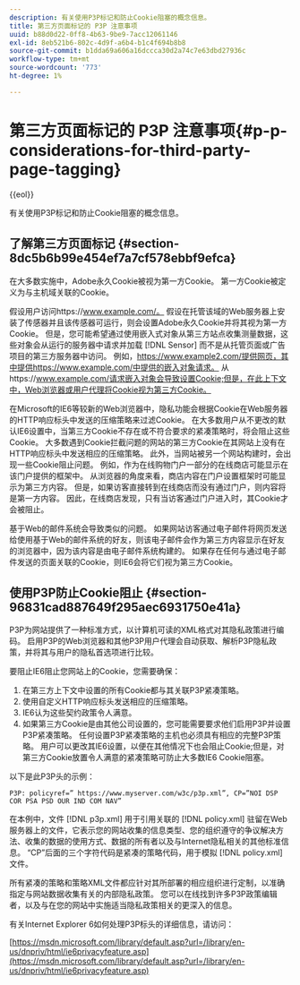 ```yaml
---
description: 有关使用P3P标记和防止Cookie阻塞的概念信息。
title: 第三方页面标记的 P3P 注意事项
uuid: b88d0d22-0ff8-4b63-9be9-7acc12061146
exl-id: 8eb521b6-802c-4d9f-a6b4-b1c4f694b8b8
source-git-commit: b1dda69a606a16dccca30d2a74c7e63dbd27936c
workflow-type: tm+mt
source-wordcount: '773'
ht-degree: 1%

---
```


# 第三方页面标记的 P3P 注意事项{#p-p-considerations-for-third-party-page-tagging}

{{eol}}

有关使用P3P标记和防止Cookie阻塞的概念信息。

## 了解第三方页面标记 {#section-8dc5b6b99e454ef7a7cf578ebbf9efca}

在大多数实施中，Adobe永久Cookie被视为第一方Cookie。 第一方Cookie被定义为与主机域关联的Cookie。

假设用户访问https://www.example.com/。 假设在托管该域的Web服务器上安装了传感器并且该传感器可运行，则会设置Adobe永久Cookie并将其视为第一方Cookie。 但是，您可能希望通过使用嵌入式对象从第三方站点收集测量数据，这些对象会从运行的服务器中请求并加载 [!DNL Sensor] 而不是从托管页面或广告项目的第三方服务器中访问。 例如，https://www.example2.com/提供网页，其中提供https://www.example.com/中提供的嵌入对象请求。 从https://www.example.com/请求嵌入对象会导致设置Cookie;但是，在此上下文中，Web浏览器或用户代理将Cookie视为第三方Cookie。

在Microsoft的IE6等较新的Web浏览器中，隐私功能会根据Cookie在Web服务器的HTTP响应标头中发送的压缩策略来过滤Cookie。 在大多数用户从不更改的默认IE6设置中，当第三方Cookie不存在或不符合要求的紧凑策略时，将会阻止这些Cookie。 大多数遇到Cookie拦截问题的网站的第三方Cookie在其网站上没有在HTTP响应标头中发送相应的压缩策略。 此外，当网站被另一个网站构建时，会出现一些Cookie阻止问题。 例如，作为在线购物门户一部分的在线商店可能显示在该门户提供的框架中。 从浏览器的角度来看，商店内容在门户设置框架时可能显示为第三方内容。 但是，如果访客直接转到在线商店而没有通过门户，则内容将是第一方内容。 因此，在线商店发现，只有当访客通过门户进入时，其Cookie才会被阻止。

基于Web的邮件系统会导致类似的问题。 如果网站访客通过电子邮件将网页发送给使用基于Web的邮件系统的好友，则该电子邮件会作为第三方内容显示在好友的浏览器中，因为该内容是由电子邮件系统构建的。 如果存在任何与通过电子邮件发送的页面关联的Cookie，则IE6会将它们视为第三方Cookie。

## 使用P3P防止Cookie阻止 {#section-96831cad887649f295aec6931750e41a}

P3P为网站提供了一种标准方式，以计算机可读的XML格式对其隐私政策进行编码。 启用P3P的Web浏览器和其他P3P用户代理会自动获取、解析P3P隐私政策，并将其与用户的隐私首选项进行比较。

要阻止IE6阻止您网站上的Cookie，您需要确保：

1. 在第三方上下文中设置的所有Cookie都与其关联P3P紧凑策略。
1. 使用自定义HTTP响应标头发送相应的压缩策略。
1. IE6认为这些契约政策令人满意。
1. 如果第三方Cookie是由其他公司设置的，您可能需要要求他们启用P3P并设置P3P紧凑策略。 任何设置P3P紧凑策略的主机也必须具有相应的完整P3P策略。 用户可以更改其IE6设置，以便在其他情况下也会阻止Cookie;但是，对第三方Cookie放置令人满意的紧凑策略可防止大多数IE6 Cookie阻塞。

以下是此P3P头的示例：

```
P3P: policyref=” https://www.myserver.com/w3c/p3p.xml”, CP=”NOI DSP COR PSA PSD OUR IND COM NAV”
```

在本例中，文件 [!DNL p3p.xml] 用于引用关联的 [!DNL policy.xml] 驻留在Web服务器上的文件，它表示您的网站收集的信息类型、您的组织遵守的争议解决方法、收集的数据的使用方式、数据的所有者以及与Internet隐私相关的其他标准信息。 “CP”后面的三个字符代码是紧凑的策略代码，用于模拟 [!DNL policy.xml] 文件。

所有紧凑的策略和策略XML文件都应针对其所部署的相应组织进行定制，以准确指定与网站数据收集有关的内部隐私政策。 您可以在线找到许多P3P政策编辑者，以及与在您的网站中实施适当隐私政策相关的更深入的信息。

有关Internet Explorer 6如何处理P3P标头的详细信息，请访问：

[https://msdn.microsoft.com/library/default.asp?url=/library/en-us/dnpriv/html/ie6privacyfeature.asp](https://msdn.microsoft.com/library/default.asp?url=/library/en-us/dnpriv/html/ie6privacyfeature.asp)
